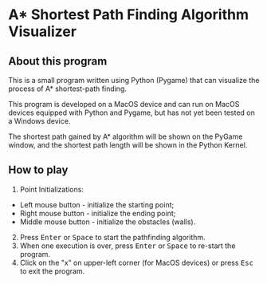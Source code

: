 # A* Shortest Path Finding Algorithm Visualizer

## About this program
This is a small program written using Python (Pygame) that can visualize the process of A* shortest-path finding.

This program is developed on a MacOS device and can run on MacOS devices equipped with Python and Pygame, but has not yet been tested on a Windows device.

The shortest path gained by A* algorithm will be shown on the PyGame window, and the shortest path length will be shown in the Python Kernel.

## How to play
1. Point Initializations:
  - Left mouse button - initialize the starting point;
  - Right mouse button - initialize the ending point;
  - Middle mouse button - initialize the obstacles (walls).
2. Press <kbd>Enter</kbd> or <kbd>Space</kbd> to start the pathfinding algorithm.
3. When one execution is over, press <kbd>Enter</kbd> or <kbd>Space</kbd> to re-start the program.
4. Click on the "x" on upper-left corner (for MacOS devices) or press <kbd>Esc</kbd> to exit the program.

